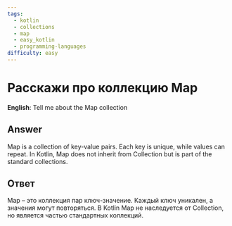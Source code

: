 ```yaml
---
tags:
  - kotlin
  - collections
  - map
  - easy_kotlin
  - programming-languages
difficulty: easy
---
```


# Расскажи про коллекцию Map

**English**: Tell me about the Map collection

## Answer

Map is a collection of key-value pairs. Each key is unique, while values can repeat. In Kotlin, Map does not inherit from Collection but is part of the standard collections.

## Ответ

Map – это коллекция пар ключ-значение. Каждый ключ уникален, а значения могут повторяться. В Kotlin Map не наследуется от Collection, но является частью стандартных коллекций.

